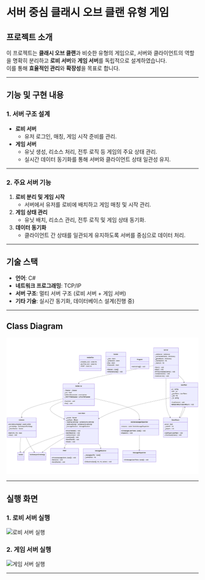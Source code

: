 # **서버 중심 클래시 오브 클랜 유형 게임**

## **프로젝트 소개**
이 프로젝트는 **클래시 오브 클랜**과 비슷한 유형의 게임으로, 서버와 클라이언트의 역할을 명확히 분리하고 **로비 서버**와 **게임 서버**를 독립적으로 설계하였습니다.  
이를 통해 **효율적인 관리**와 **확장성**을 목표로 합니다.

---

## **기능 및 구현 내용**

### **1. 서버 구조 설계**
- **로비 서버**  
  - 유저 로그인, 매칭, 게임 시작 준비를 관리.  
- **게임 서버**  
  - 유닛 생성, 리소스 처리, 전투 로직 등 게임의 주요 상태 관리.  
  - 실시간 데이터 동기화를 통해 서버와 클라이언트 상태 일관성 유지.  

---

### **2. 주요 서버 기능**
1. **로비 분리 및 게임 시작**  
   - 서버에서 유저를 로비에 배치하고 게임 매칭 및 시작 관리.  
2. **게임 상태 관리**  
   - 유닛 배치, 리소스 관리, 전투 로직 및 게임 상태 동기화.  
3. **데이터 동기화**  
   - 클라이언트 간 상태를 일관되게 유지하도록 서버를 중심으로 데이터 처리.  

---

## **기술 스택**
- **언어**: C#  
- **네트워크 프로그래밍**: TCP/IP  
- **서버 구조**: 멀티 서버 구조 (로비 서버 + 게임 서버)  
- **기타 기술**: 실시간 동기화, 데이터베이스 설계(진행 중)  

---

## **Class Diagram**
![ClassDiagram](./ClassDiagram.png)

---

## **실행 화면**
### **1. 로비 서버 실행**
![로비 서버 실행](./images/lobby_server.png)

### **2. 게임 서버 실행**
![게임 서버 실행](./images/game_server.png)

---

